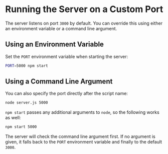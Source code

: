 # Running the Server on a Custom Port

The server listens on port `3000` by default. You can override this using either
an environment variable or a command line argument.

## Using an Environment Variable

Set the `PORT` environment variable when starting the server:

```bash
PORT=5000 npm start
```

## Using a Command Line Argument

You can also specify the port directly after the script name:

```bash
node server.js 5000
```

`npm start` passes any additional arguments to `node`, so the following works as
well:

```bash
npm start 5000
```

The server will check the command line argument first. If no argument is given,
it falls back to the `PORT` environment variable and finally to the default
`3000`.
